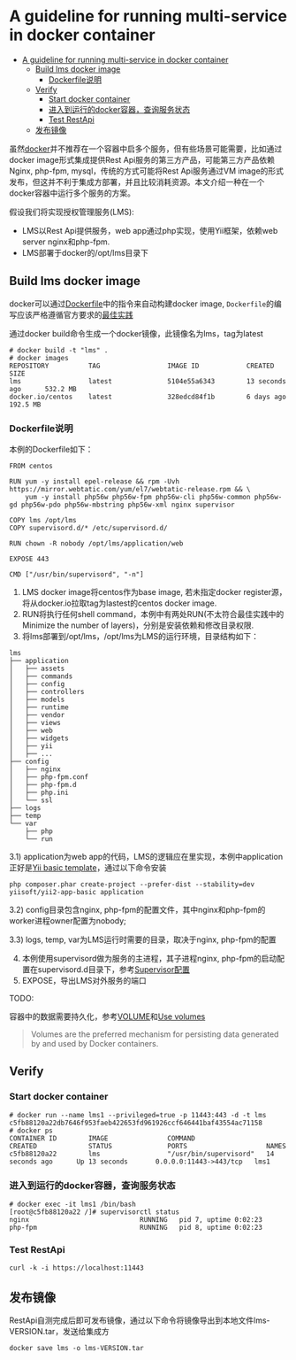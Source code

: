 # A guideline for running multi-service in docker container

   * [A guideline for running multi-service in docker container](#a-guideline-for-running-multi-service-in-docker-container)
      * [Build lms docker image](#build-lms-docker-image)
         * [Dockerfile说明](#dockerfile说明)
      * [Verify](#verify)
         * [Start docker container](#start-docker-container)
         * [进入到运行的docker容器，查询服务状态](#进入到运行的docker容器查询服务状态)
         * [Test RestApi](#test-restapi)
      * [发布镜像](#发布镜像)



虽然[docker](https://docs.docker.com/engine/admin/multi-service_container/)并不推荐在一个容器中启多个服务，但有些场景可能需要，比如通过docker image形式集成提供Rest Api服务的第三方产品，可能第三方产品依赖Nginx, php-fpm, mysql，传统的方式可能将Rest Api服务通过VM image的形式发布，但这并不利于集成方部署，并且比较消耗资源。本文介绍一种在一个docker容器中运行多个服务的方案。

假设我们将实现授权管理服务(LMS):

* LMS以Rest Api提供服务，web app通过php实现，使用Yii框架，依赖web server nginx和php-fpm.
* LMS部署于docker的/opt/lms目录下

## Build lms docker image

docker可以通过[Dockerfile](https://docs.docker.com/engine/reference/builder/)中的指令来自动构建docker image, `Dockerfile`的编写应该严格遵循官方要求的[最佳实践](https://docs.docker.com/engine/userguide/eng-image/dockerfile_best-practices/)

通过docker build命令生成一个docker镜像，此镜像名为lms，tag为latest

    # docker build -t "lms" .
    # docker images
    REPOSITORY          TAG                 IMAGE ID            CREATED             SIZE
    lms                 latest              5104e55a6343        13 seconds ago      532.2 MB
    docker.io/centos    latest              328edcd84f1b        6 days ago          192.5 MB


### Dockerfile说明
本例的Dockerfile如下：

```
FROM centos

RUN yum -y install epel-release && rpm -Uvh https://mirror.webtatic.com/yum/el7/webtatic-release.rpm && \
    yum -y install php56w php56w-fpm php56w-cli php56w-common php56w-gd php56w-pdo php56w-mbstring php56w-xml nginx supervisor

COPY lms /opt/lms
COPY supervisord.d/* /etc/supervisord.d/

RUN chown -R nobody /opt/lms/application/web

EXPOSE 443

CMD ["/usr/bin/supervisord", "-n"]
```

1. LMS docker image将centos作为base image, 若未指定docker register源，将从docker.io拉取tag为lastest的centos docker image.
2. RUN将执行任何shell command，本例中有两处RUN(不太符合最佳实践中的Minimize the number of layers)，分别是安装依赖和修改目录权限.
3. 将lms部署到/opt/lms，/opt/lms为LMS的运行环境，目录结构如下：

```
lms
├── application
│   ├── assets
│   ├── commands
│   ├── config
│   ├── controllers
│   ├── models
│   ├── runtime
│   ├── vendor
│   ├── views
│   ├── web
│   ├── widgets
│   ├── yii
│   ├── ...
├── config
│   ├── nginx
│   ├── php-fpm.conf
│   ├── php-fpm.d
│   ├── php.ini
│   └── ssl
├── logs
├── temp
└── var
    ├── php
    └── run
```

3.1) application为web app的代码，LMS的逻辑应在里实现，本例中application正好是[Yii basic template](https://github.com/yiisoft/yii2-app-basic)，通过以下命令安装

    php composer.phar create-project --prefer-dist --stability=dev yiisoft/yii2-app-basic application

3.2) config目录包含nginx, php-fpm的配置文件，其中nginx和php-fpm的worker进程owner配置为nobody;

3.3) logs, temp, var为LMS运行时需要的目录，取决于nginx, php-fpm的配置

4. 本例使用supervisord做为服务的主进程，其子进程nginx, php-fpm的启动配置在supervisord.d目录下，参考[Supervisor配置](http://supervisord.org/configuration.html#program-x-section-settings)
5. EXPOSE，导出LMS对外服务的端口


TODO:

容器中的数据需要持久化，参考[VOLUME](https://docs.docker.com/engine/reference/builder/#volume)和[Use volumes](https://docs.docker.com/engine/admin/volumes/volumes)

 > Volumes are the preferred mechanism for persisting data generated by and used by Docker containers.

## Verify

### Start docker container

    # docker run --name lms1 --privileged=true -p 11443:443 -d -t lms
    c5fb88120a22db7646f953faeb422653fd961926ccf646441baf43554ac71158
    # docker ps
    CONTAINER ID        IMAGE               COMMAND                  CREATED             STATUS              PORTS                    NAMES
    c5fb88120a22        lms                 "/usr/bin/supervisord"   14 seconds ago      Up 13 seconds       0.0.0.0:11443->443/tcp   lms1


### 进入到运行的docker容器，查询服务状态

    # docker exec -it lms1 /bin/bash
    [root@c5fb88120a22 /]# supervisorctl status
    nginx                            RUNNING   pid 7, uptime 0:02:23
    php-fpm                          RUNNING   pid 8, uptime 0:02:23

### Test RestApi

    curl -k -i https://localhost:11443

## 发布镜像

RestApi自测完成后即可发布镜像，通过以下命令将镜像导出到本地文件lms-VERSION.tar，发送给集成方

    docker save lms -o lms-VERSION.tar
